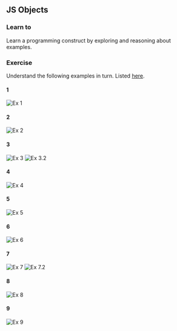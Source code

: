 ## JS Objects

### Learn to
Learn a programming construct by exploring and reasoning about examples.

### Exercise
Understand the following examples in turn. Listed [here](https://hackmd.io/LNOhghGETu2Mry0LYCGKwQ?view).

#### 1

![Ex 1](images/1.png)


#### 2

![Ex 2](images/2.png)


#### 3

![Ex 3](images/3.png)
![Ex 3.2](images/3.2.png)


#### 4

![Ex 4](images/4.png)


#### 5

![Ex 5](images/5.png)


#### 6

![Ex 6](images/6.png)


#### 7

![Ex 7](images/7.png)
![Ex 7.2](images/7.2.png)

#### 8

![Ex 8](images/8.png)

#### 9

![Ex 9](images/9.png)
